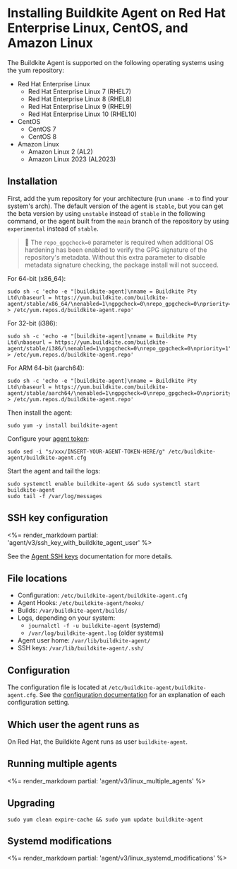 # Installing Buildkite Agent on Red Hat Enterprise Linux, CentOS, and Amazon Linux

The Buildkite Agent is supported on the following operating systems using the yum repository:

- Red Hat Enterprise Linux
  - Red Hat Enterprise Linux 7 (RHEL7)
  - Red Hat Enterprise Linux 8 (RHEL8)
  - Red Hat Enterprise Linux 9 (RHEL9)
  - Red Hat Enterprise Linux 10 (RHEL10)
- CentOS
  - CentOS 7
  - CentOS 8
- Amazon Linux
  - Amazon Linux 2 (AL2)
  - Amazon Linux 2023 (AL2023)

## Installation

First, add the yum repository for your architecture (run `uname -m` to find your system's arch). The default version of the agent is `stable`, but you can get the beta version by using `unstable` instead of `stable` in the following command, or the agent built from the `main` branch of the repository by using `experimental` instead of `stable`.

> 📘
> The `repo_gpgcheck=0` parameter is required when additional OS hardening has been enabled to verify the GPG signature of the repository's metadata. Without this extra parameter to disable metadata signature checking, the package install will not succeed.

For 64-bit (x86_64):

```shell
sudo sh -c 'echo -e "[buildkite-agent]\nname = Buildkite Pty Ltd\nbaseurl = https://yum.buildkite.com/buildkite-agent/stable/x86_64/\nenabled=1\ngpgcheck=0\nrepo_gpgcheck=0\npriority=1" > /etc/yum.repos.d/buildkite-agent.repo'
```

For 32-bit (i386):

```shell
sudo sh -c 'echo -e "[buildkite-agent]\nname = Buildkite Pty Ltd\nbaseurl = https://yum.buildkite.com/buildkite-agent/stable/i386/\nenabled=1\ngpgcheck=0\nrepo_gpgcheck=0\npriority=1" > /etc/yum.repos.d/buildkite-agent.repo'
```

For ARM 64-bit (aarch64):

```shell
sudo sh -c 'echo -e "[buildkite-agent]\nname = Buildkite Pty Ltd\nbaseurl = https://yum.buildkite.com/buildkite-agent/stable/aarch64/\nenabled=1\ngpgcheck=0\nrepo_gpgcheck=0\npriority=1" > /etc/yum.repos.d/buildkite-agent.repo'
```

Then install the agent:

```shell
sudo yum -y install buildkite-agent
```

Configure your [agent token](/docs/agent/v3/tokens):

```shell
sudo sed -i "s/xxx/INSERT-YOUR-AGENT-TOKEN-HERE/g" /etc/buildkite-agent/buildkite-agent.cfg
```

Start the agent and tail the logs:

```shell
sudo systemctl enable buildkite-agent && sudo systemctl start buildkite-agent
sudo tail -f /var/log/messages
```

## SSH key configuration

<%= render_markdown partial: 'agent/v3/ssh_key_with_buildkite_agent_user' %>

See the [Agent SSH keys](/docs/agent/v3/ssh-keys) documentation for more details.

## File locations

* Configuration: `/etc/buildkite-agent/buildkite-agent.cfg`
* Agent Hooks: `/etc/buildkite-agent/hooks/`
* Builds: `/var/buildkite-agent/builds/`
* Logs, depending on your system:
  - `journalctl -f -u buildkite-agent` (systemd)
  - `/var/log/buildkite-agent.log` (older systems)
* Agent user home: `/var/lib/buildkite-agent/`
* SSH keys: `/var/lib/buildkite-agent/.ssh/`

## Configuration

The configuration file is located at `/etc/buildkite-agent/buildkite-agent.cfg`. See the [configuration documentation](/docs/agent/v3/configuration) for an explanation of each configuration setting.

## Which user the agent runs as

On Red Hat, the Buildkite Agent runs as user `buildkite-agent`.

## Running multiple agents

<%= render_markdown partial: 'agent/v3/linux_multiple_agents' %>

## Upgrading

```shell
sudo yum clean expire-cache && sudo yum update buildkite-agent
```

## Systemd modifications

<%= render_markdown partial: 'agent/v3/linux_systemd_modifications' %>
